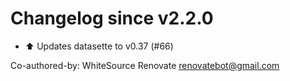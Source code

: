 # Changelog since v2.2.0
- :arrow_up: Updates datasette to v0.37 (#66)

Co-authored-by: WhiteSource Renovate <renovatebot@gmail.com> 
